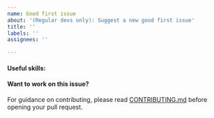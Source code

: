 ```yaml
---
name: Good first issue
about: '(Regular devs only): Suggest a new good first issue'
title: ''
labels: ''
assignees: ''

---
```


<!-- Needs the label "good first issue" assigned manually before or after opening -->

<!-- A good first issue is an uncontroversial issue, that has a relatively unique and obvious solution -->

<!-- Motivate the issue and explain the solution briefly -->

#### Useful skills:

<!-- (For example, “C++11 std::thread”, “Qt5 GUI and async GUI design” or “basic understanding of Eleccoin mining and the Eleccoin Core RPC interface”.) -->

#### Want to work on this issue?

For guidance on contributing, please read [CONTRIBUTING.md](https://github.com/eleccoin/eleccoin/blob/master/CONTRIBUTING.md) before opening your pull request.
